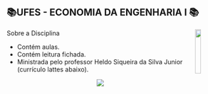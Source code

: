 
## 📚UFES - ECONOMIA DA ENGENHARIA I  📚
<img align="right" width="16%" src="https://user-images.githubusercontent.com/80075307/220129072-48d5ff96-a10d-4e0b-9024-9374bee2c0c2.svg">

Sobre a Disciplina
  * Contém aulas.
  * Contém leitura fichada.
  * Ministrada pelo professor Heldo Siqueira da Silva Junior (currículo lattes abaixo).

<div align="center">
    <a href="http://lattes.cnpq.br/4686200734593201" target="_blank"
      ><img
        src="https://img.shields.io/badge/-Currículo Lattes-%230077B5?style=for-the-badge&logo=linkedin&logoColor=white"
        target="_blank"
  </div>




